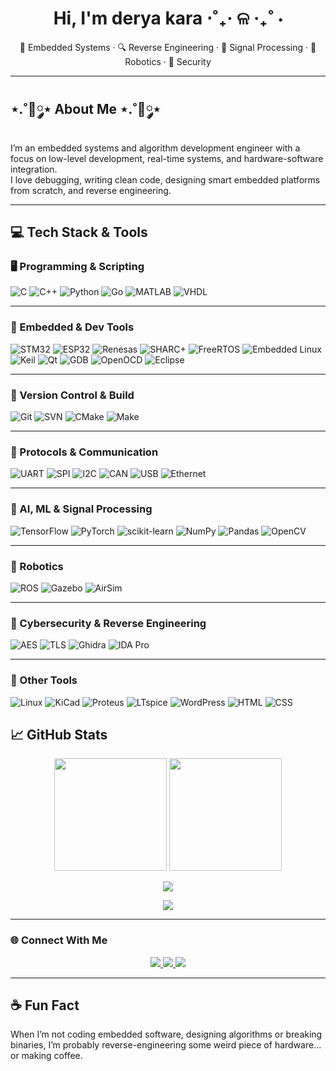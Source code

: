 <h1 align="center">Hi, I'm derya kara ⋅˚₊‧ ଳ ‧₊˚ ⋅ </h1>
<p align="center">🔧 Embedded Systems · 🔍 Reverse Engineering · 🧠 Signal Processing · 🤖 Robotics · 🔐 Security</p>

---

## ⋆.˚🦋༘⋆ About Me ⋆.˚🦋༘⋆

I’m an embedded systems and algorithm development engineer with a focus on low-level development, real-time systems, and hardware-software integration.  
I love debugging, writing clean code, designing smart embedded platforms from scratch, and reverse engineering.

---

## 💻 Tech Stack & Tools

### 🖥️ Programming & Scripting  
![C](https://img.shields.io/badge/C-00599C?style=flat&logo=c&logoColor=white)
![C++](https://img.shields.io/badge/C++-00599C?style=flat&logo=c%2B%2B&logoColor=white)
![Python](https://img.shields.io/badge/Python-3776AB?style=flat&logo=python&logoColor=white)
![Go](https://img.shields.io/badge/Go-00ADD8?style=flat&logo=go&logoColor=white)
![MATLAB](https://img.shields.io/badge/MATLAB-orange?style=flat&logo=mathworks&logoColor=white)
![VHDL](https://img.shields.io/badge/VHDL-800000?style=flat&logoColor=white)

---
### 🔧 Embedded & Dev Tools  
![STM32](https://img.shields.io/badge/STM32-03234B?style=flat&logo=stmicroelectronics&logoColor=white)
![ESP32](https://img.shields.io/badge/ESP32-005C84?style=flat&logo=espressif&logoColor=white)
![Renesas](https://img.shields.io/badge/Renesas-005AAF?style=flat)
![SHARC+](https://img.shields.io/badge/SHARC+-black?style=flat&logo=analogdevices&logoColor=white)
![FreeRTOS](https://img.shields.io/badge/FreeRTOS-006400?style=flat)
![Embedded Linux](https://img.shields.io/badge/Embedded%20Linux-FCC624?style=flat&logo=linux&logoColor=black)
![Keil](https://img.shields.io/badge/Keil-uVision-blue)
![Qt](https://img.shields.io/badge/Qt-41CD52?style=flat&logo=qt&logoColor=white)
![GDB](https://img.shields.io/badge/GDB-darkred?style=flat)
![OpenOCD](https://img.shields.io/badge/OpenOCD-802BB1?style=flat)
![Eclipse](https://img.shields.io/badge/Eclipse-2C2255?style=flat&logo=eclipse&logoColor=white)

---

### 🔄 Version Control & Build  
![Git](https://img.shields.io/badge/Git-F05032?style=flat&logo=git&logoColor=white)
![SVN](https://img.shields.io/badge/SVN-809CC9?style=flat)
![CMake](https://img.shields.io/badge/CMake-064F8C?style=flat&logo=cmake)
![Make](https://img.shields.io/badge/Makefile-000000?style=flat)

---

### 📡 Protocols & Communication  
![UART](https://img.shields.io/badge/UART-blue)
![SPI](https://img.shields.io/badge/SPI-green)
![I2C](https://img.shields.io/badge/I2C-darkgreen)
![CAN](https://img.shields.io/badge/CANBUS-orange)
![USB](https://img.shields.io/badge/USB-333333?style=flat&logo=usb&logoColor=white)
![Ethernet](https://img.shields.io/badge/Ethernet-0078D7?style=flat)

---

### 🧠 AI, ML & Signal Processing  
![TensorFlow](https://img.shields.io/badge/TensorFlow-FF6F00?style=flat&logo=tensorflow&logoColor=white)
![PyTorch](https://img.shields.io/badge/PyTorch-EE4C2C?style=flat&logo=pytorch&logoColor=white)
![scikit-learn](https://img.shields.io/badge/Scikit--Learn-F7931E?style=flat&logo=scikit-learn&logoColor=white)
![NumPy](https://img.shields.io/badge/NumPy-013243?style=flat&logo=numpy)
![Pandas](https://img.shields.io/badge/Pandas-150458?style=flat&logo=pandas)
![OpenCV](https://img.shields.io/badge/OpenCV-5C3EE8?style=flat&logo=opencv&logoColor=white)

---

### 🤖 Robotics  
![ROS](https://img.shields.io/badge/ROS-22314E?style=flat)
![Gazebo](https://img.shields.io/badge/Gazebo-6C3483?style=flat)
![AirSim](https://img.shields.io/badge/AirSim-4169E1?style=flat)

---

### 🔐 Cybersecurity & Reverse Engineering  
![AES](https://img.shields.io/badge/AES-8B0000?style=flat)
![TLS](https://img.shields.io/badge/TLS-00457C?style=flat)
![Ghidra](https://img.shields.io/badge/Ghidra-red?style=flat)
![IDA Pro](https://img.shields.io/badge/IDA%20Pro-darkred?style=flat)

---

### 🧰 Other Tools  
![Linux](https://img.shields.io/badge/Linux-FCC624?style=flat&logo=linux&logoColor=black)
![KiCad](https://img.shields.io/badge/KiCad-314CB6?style=flat)
![Proteus](https://img.shields.io/badge/Proteus-228B22?style=flat)
![LTspice](https://img.shields.io/badge/LTspice-4B0082?style=flat)
![WordPress](https://img.shields.io/badge/WordPress-21759B?style=flat&logo=wordpress)
![HTML](https://img.shields.io/badge/HTML-E34F26?style=flat&logo=html5&logoColor=white)
![CSS](https://img.shields.io/badge/CSS-1572B6?style=flat&logo=css3&logoColor=white)


## 📈 GitHub Stats

<p align="center">
  <img src="https://github-readme-stats.vercel.app/api?username=ubeydullahsu&show_icons=true&count_private=true&hide_border=true" height="180"/>
  <img src="https://github-readme-stats.vercel.app/api/top-langs/?username=ubeydullahsu&layout=compact&hide_border=true" height="180"/>
</p>

<p align="center">
  <img src="https://github-readme-streak-stats.herokuapp.com/?user=ubeydullahsu&hide_border=true"/>
</p>

<p align="center">
  <img src="https://github-profile-summary-cards.vercel.app/api/cards/profile-details?username=ubeydullahsu" />
</p>

---

### 🌐 Connect With Me

<p align="center">
  <a href="https://www.linkedin.com/in/ddkara/" target="_blank">
    <img src="https://img.shields.io/badge/LinkedIn-ddkara-blue?style=for-the-badge&logo=linkedin" />
  </a>
  <a href="mailto:justddkara@gmail.com" target="_blank">
    <img src="https://img.shields.io/badge/Email-justddkara@gmail.com-red?style=for-the-badge&logo=gmail" />
  </a>
  <a href="https://www.upwork.com/freelancers/~01dda827666922a3eb?mp_source=share" target="_blank">
    <img src="https://img.shields.io/badge/Upwork-View%20My%20Profile-success?style=for-the-badge&logo=upwork" />
  </a>
</p>

---

## ☕ Fun Fact  
When I’m not coding embedded software, designing algorithms or breaking binaries, I’m probably reverse-engineering some weird piece of hardware... or making coffee.
